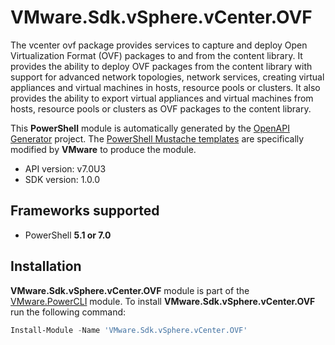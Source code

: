 # VMware.Sdk.vSphere.vCenter.OVF

The vcenter ovf package provides services to capture and deploy Open Virtualization Format (OVF) packages to and from the content library. 
 It provides the ability to deploy OVF packages from the content library with support for advanced network topologies, network services, creating virtual appliances and virtual machines in hosts, resource pools or clusters. It also provides the ability to export virtual appliances and virtual machines from hosts, resource pools or clusters as OVF packages to the content library.


This **PowerShell** module is automatically generated by the [OpenAPI Generator](https://openapi-generator.tech) project. The [PowerShell Mustache templates](https://github.com/OpenAPITools/openapi-generator/tree/master/modules/openapi-generator/src/main/resources/powershell) are specifically modified by **VMware** to produce the module.

- API version: v7.0U3
- SDK version: 1.0.0

<a name="frameworks-supported"></a>
## Frameworks supported
- PowerShell **5.1 or 7.0**

<a name="installation"></a>
## Installation

**VMware.Sdk.vSphere.vCenter.OVF** module is part of the [VMware.PowerCLI](https://www.powershellgallery.com/packages/VMware.PowerCLI) module. To install **VMware.Sdk.vSphere.vCenter.OVF** run the following command:

```powershell
Install-Module -Name 'VMware.Sdk.vSphere.vCenter.OVF'
```
